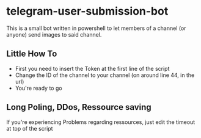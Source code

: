 # telegram-user-submission-bot
This is a small bot written in powershell to let members of a channel (or anyone) send images to said channel.

## Little How To
- First you need to insert the Token at the first line of the script
- Change the ID of the channel to your channel (on around line 44, in the url)
- You're ready to go

## Long Poling, DDos, Ressource saving
If you're experiencing Problems regarding ressources, just edit the timeout at top of the script
